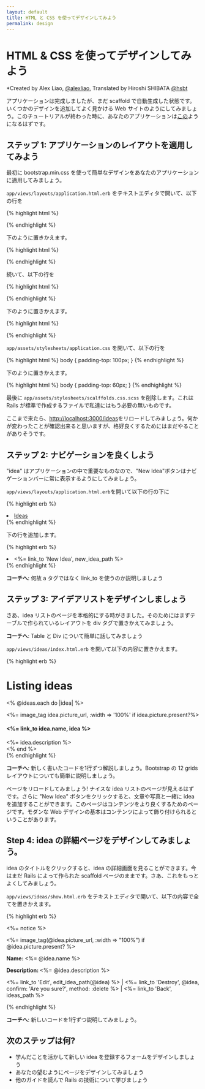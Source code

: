```yaml
---
layout: default
title: HTML と CSS を使ってデザインしてみよう
permalink: design
---
```


# HTML & CSS を使ってデザインしてみよう

*Created by Alex Liao, [@alexliao](http://bannka.com/alex), Translated by Hiroshi SHIBATA [@hsbt](http://twitter.com/hsbt)

アプリケーションは完成しましたが、まだ scaffold で自動生成した状態です。いくつかのデザインを追加してよく見かける Web サイトのようにしてみましょう。このチュートリアルが終わった時に、あなたのアプリケーションは[この](http://railsgirlsapp.herokuapp.com/ideas)ようになるはずです。

## ステップ 1: アプリケーションのレイアウトを適用してみよう

最初に bootstrap.min.css を使って簡単なデザインをあなたのアプリケーションに適用してみましょう。

`app/views/layouts/application.html.erb` をテキストエディタで開いて、以下の行を

{% highlight html %}
<link rel="stylesheet" href="http://railsgirls.com/assets/bootstrap.css">
{% endhighlight %}

下のように置きかえます。

{% highlight html %}
<link rel="stylesheet" href="http://twitter.github.com/bootstrap/1.3.0/bootstrap.min.css" />
{% endhighlight %}

続いて、以下の行を

{% highlight html %}
<div class="navbar navbar-fixed-top">
  <div class="navbar-inner">
{% endhighlight %}

下のように置きかえます。

{% highlight html %}
<div class="topbar">
  <div class="fill">
{% endhighlight %}

`app/assets/stylesheets/application.css` を開いて、以下の行を

{% highlight html %}
body { padding-top: 100px; }
{% endhighlight %}

下のように置きかえます。

{% highlight html %}
body { padding-top: 60px; }
{% endhighlight %}

最後に `app/assets/stylesheets/scalffolds.css.scss` を削除します。これは Rails が標準で作成するファイルで私達にはもう必要の無いものです。

ここまで来たら、[http://localhost:3000/ideas](http://localhost:3000/ideas)をリロードしてみましょう。何かが変わったことが確認出来ると思いますが、格好良くするためにはまだやることがありそうです。

## ステップ 2: ナビゲーションを良くしよう

"idea" はアプリケーションの中で重要なものなので、"New Idea"ボタンはナビゲーションバーに常に表示するようにしてみましょう。

`app/views/layouts/application.html.erb`を開いて以下の行の下に

{% highlight erb %}
<li class="active"><a href="/ideas">Ideas</a></li>
{% endhighlight %}

下の行を追加します。

{% highlight erb %}
<li ><%= link_to 'New Idea', new_idea_path %></li>
{% endhighlight %}

**コーチへ**: 何故 a タグではなく link_to を使うのか説明しましょう

## ステップ 3: アイデアリストをデザインしましょう

さあ、idea リストのページを本格的にする時がきました。そのためにはまずテーブルで作られているレイアウトを div タグで置きかえてみましょう。

**コーチへ**: Table と Div について簡単に話してみましょう

`app/views/ideas/index.html.erb` を開いて以下の内容に置きかえます。

{% highlight erb %}
<h1>Listing ideas</h1>

<% @ideas.each do |idea| %>
<div class="row">
  <div class="span4">
    <%= image_tag idea.picture_url, :width => '100%' if idea.picture.present?%>
    <h4><%= link_to idea.name, idea %></h4>
    <%= idea.description %>
  </div>
<% end %>

<br />
{% endhighlight %}

**コーチへ**: 新しく書いたコードを1行ずつ解説しましょう。Bootstrap の 12 grids レイアウトについても簡単に説明しましょう。

ページをリロードしてみましょう! ナイスな idea リストのページが見えるはずです。さらに "New Idea" ボタンをクリックすると、文章や写真と一緒に idea を追加することができます。このページはコンテンツをより良くするためのページです。モダンな Web デザインの基本はコンテンツによって飾り付けられるということがあります。

## Step 4: idea の詳細ページをデザインしてみましょう。

idea のタイトルをクリックすると、idea の詳細画面を見ることができます。今はまだ Rails によって作られた scaffold ページのままです。さあ、これをもっとよくしてみましょう。

`app/views/ideas/show.html.erb` をテキストエディタで開いて、以下の内容で全てを置きかえます。

{% highlight erb %}
<p id="notice"><%= notice %></p>

<div class="row">
  <div class="span9">
    <%= image_tag(@idea.picture_url, :width => "100%") if @idea.picture.present? %>
  </div>

  <div class="span3">
    <p><b>Name: </b><%= @idea.name %></p>
    <p><b>Description: </b><%= @idea.description %></p>
    <p>
      <%= link_to 'Edit', edit_idea_path(@idea) %> |
      <%= link_to 'Destroy', @idea, confirm: 'Are you sure?', method: :delete %> |
      <%= link_to 'Back', ideas_path %>
    </p>
  </div>
</div>
{% endhighlight %}

**コーチへ**: 新しいコードを1行ずつ説明してみましょう。

## 次のステップは何?

* 学んだことを活かして新しい idea を登録するフォームをデザインしましょう
* あなたの望むようにページをデザインしてみましょう
* 他のガイドを読んで Rails の技術について学びましょう
